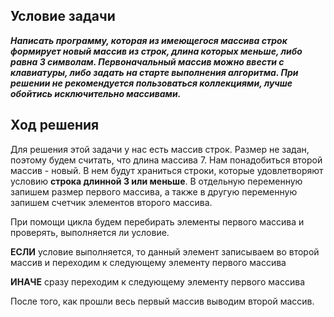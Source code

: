 ## Условие задачи ##

***Написать программу, которая из имеющегося массива строк формирует новый массив из строк, длина которых меньше, либо равна 3 символам. Первоначальный массив можно ввести с клавиатуры, либо задать на старте выполнения алгоритма. При решении не рекомендуется пользоваться коллекциями, лучше обойтись исключительно массивами.***

## Ход решения ##

Для решения этой задачи у нас есть массив строк. Размер не задан, поэтому будем считать, что длина массива 7.
Нам понадобиться второй массив - новый. В нем будут храниться строки, которые удовлетворяют условию **строка длинной 3 или меньше**.
В отдельную переменную запишем размер первого массива, а также в другую переменную запишем счетчик элементов второго массива.

При помощи цикла будем перебирать элементы первого массива и проверять, выполняется ли условие.

**ЕСЛИ** условие выполняется, то данный элемент записываем во второй массив и переходим к следующему элементу первого массива

**ИНАЧЕ** сразу переходим к следующему элементу первого массива

После того, как прошли весь первый массив выводим второй массив.